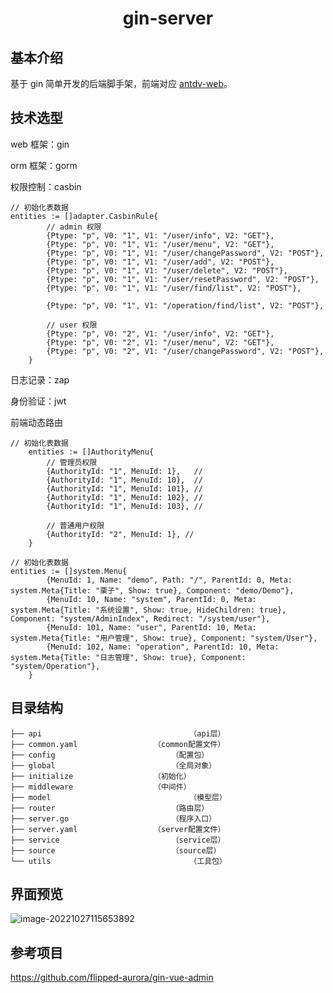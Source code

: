 <h1 align="center">
	gin-server
</h1>

## 基本介绍

基于 gin 简单开发的后端脚手架，前端对应 [antdv-web](https://github.com/niudaii/antdv-web)。

## 技术选型

web 框架：gin

orm 框架：gorm

权限控制：casbin

```
// 初始化表数据
entities := []adapter.CasbinRule{
		// admin 权限
		{Ptype: "p", V0: "1", V1: "/user/info", V2: "GET"},
		{Ptype: "p", V0: "1", V1: "/user/menu", V2: "GET"},
		{Ptype: "p", V0: "1", V1: "/user/changePassword", V2: "POST"},
		{Ptype: "p", V0: "1", V1: "/user/add", V2: "POST"},
		{Ptype: "p", V0: "1", V1: "/user/delete", V2: "POST"},
		{Ptype: "p", V0: "1", V1: "/user/resetPassword", V2: "POST"},
		{Ptype: "p", V0: "1", V1: "/user/find/list", V2: "POST"},

		{Ptype: "p", V0: "1", V1: "/operation/find/list", V2: "POST"},

		// user 权限
		{Ptype: "p", V0: "2", V1: "/user/info", V2: "GET"},
		{Ptype: "p", V0: "2", V1: "/user/menu", V2: "GET"},
		{Ptype: "p", V0: "2", V1: "/user/changePassword", V2: "POST"},
	}
```

日志记录：zap

身份验证：jwt

前端动态路由

```
// 初始化表数据
	entities := []AuthorityMenu{
		// 管理员权限
		{AuthorityId: "1", MenuId: 1},   //
		{AuthorityId: "1", MenuId: 10},  //
		{AuthorityId: "1", MenuId: 101}, //
		{AuthorityId: "1", MenuId: 102}, //
		{AuthorityId: "1", MenuId: 103}, //

		// 普通用户权限
		{AuthorityId: "2", MenuId: 1}, //
	}
```

```
// 初始化表数据
entities := []system.Menu{
		{MenuId: 1, Name: "demo", Path: "/", ParentId: 0, Meta: system.Meta{Title: "栗子", Show: true}, Component: "demo/Demo"},
		{MenuId: 10, Name: "system", ParentId: 0, Meta: system.Meta{Title: "系统设置", Show: true, HideChildren: true}, Component: "system/AdminIndex", Redirect: "/system/user"},
		{MenuId: 101, Name: "user", ParentId: 10, Meta: system.Meta{Title: "用户管理", Show: true}, Component: "system/User"},
		{MenuId: 102, Name: "operation", ParentId: 10, Meta: system.Meta{Title: "日志管理", Show: true}, Component: "system/Operation"},
	}
```

## 目录结构

```
├── api									（api层）
├── common.yaml					（common配置文件）
├── config							（配置包）
├── global							（全局对象）
├── initialize					（初始化）
├── middleware					（中间件）
├── model								（模型层）
├── router							（路由层）
├── server.go						（程序入口）
├── server.yaml					（server配置文件）
├── service							（service层）
├── source							（source层）
└── utils								（工具包）
```

## 界面预览

![image-20221027115653892](https://nnotes.oss-cn-hangzhou.aliyuncs.com/notes/image-20221027115653892.png)

## 参考项目

https://github.com/flipped-aurora/gin-vue-admin